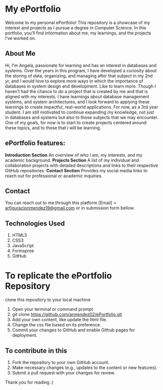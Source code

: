 # My ePortfolio
Welcome to my personal ePortfolio! This repository is a showcase of my interest and projects as I pursue a degree in Computer Science. 
In this portfolio, you’ll find information about me, my learnings, and the projects I’ve worked on.


## About Me
Hi, I'm Angela, passionate for learning and has an interest in databases and systems. Over the years in this program, I have developed a curiosity about the storing of data, organizing, and managing after that subject in my 2nd yr, and I would love to explore more ways in which the importance of databases in system design and development. 
Like to learn more. Though I haven’t had the chance to do a project that is created by me and that is aligned with my interests. I have learnings about database management systems, and system architectures, and I look forward to applying these learnings to create impactful, real-world applications. For now, as a 3rd year student. 
I am still motivated to continue expanding my knowledge, not just in databases and systems but also to those subjects that we may encounter. 
One of my goals, for now is to start to create projects centered around these topics, and to those that i will be learning.

## ePortfolio features:
**Introduction Section** An overview of who I am, my interests, and my academic background.
**Projects Section** A list of my individual and collaboration projects with detailed descriptions and links to their respective GitHub repositories.
**Contact Section** Provides my social media links to reach out for professional or academic inquiries.

## Contact
You can reach out to me through this platform
[Email] > arfiguracionmendez19@gmail.com
or in submission form bellow.

## Technologies Used

1. HTML5
2. CSS3
3. JavaScript
4. Formspree
5. GitHub


# To replicate the ePortfolio Repository
clone this repository to your local machine

1. Open your terminal or command prompt
2. git clone https://github.com/armendez02/ePortfolio.git
3. Add your own content, like update the html file.
4. Change the css file based on its preference.
5. Commit your changes to GitHub and enable Github pages for deployment.

## To contribute in this
1. Fork the repository to your own GitHub account.
2. Make necessary changes (e.g., updates to the content or new features).
3. Submit a pull request with your changes for review.

Thank you for reading :)
